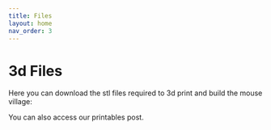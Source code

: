 ```yaml
---
title: Files
layout: home
nav_order: 3
---
```


# 3d Files

Here you can download the stl files required to 3d print and build the mouse village:

You can also access our printables post.
